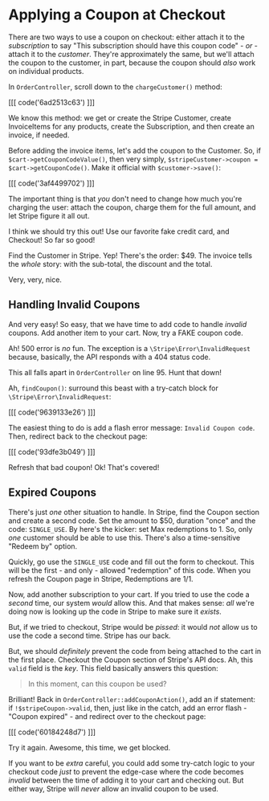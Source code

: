 # Applying a Coupon at Checkout

There are two ways to use a coupon on checkout: either attach it to the *subscription*
to say "This subscription should have this coupon code" - *or* - attach it to the
*customer*. They're approximately the same, but we'll attach the coupon to the customer,
in part, because the coupon should *also* work on individual products.

In `OrderController`, scroll down to the `chargeCustomer()` method:

[[[ code('6ad2513c63') ]]]

We know this method: we get or create the Stripe Customer, create InvoiceItems
for any products, create the Subscription, and then create an invoice, if needed.

Before adding the invoice items, let's add the coupon to the Customer. So, if
`$cart->getCouponCodeValue()`, then very simply,
`$stripeCustomer->coupon = $cart->getCouponCode()`. Make it official with `$customer->save()`:

[[[ code('3af4499702') ]]]

The important thing is that *you* don't need to change how much you're charging the
user: attach the coupon, charge them for the full amount, and let Stripe figure
it all out.

I think we should try this out! Use our favorite fake credit card, and Checkout!
So far so good!

Find the Customer in Stripe. Yep! There's the order: $49. The invoice tells the
*whole* story: with the sub-total, the discount and the total.

Very, very, nice.

## Handling Invalid Coupons

And very easy! So easy, that we have time to add code to handle *invalid* coupons.
Add another item to your cart. Now, try a FAKE coupon code.

Ah! 500 error is *no* fun. The exception is a `\Stripe\Error\InvalidRequest` because,
basically, the API responds with a 404 status code.

This all falls apart in `OrderController` on line 95. Hunt that down!

Ah, `findCoupon()`: surround this beast with a try-catch block for `\Stripe\Error\InvalidRequest`:

[[[ code('9639133e26') ]]]

The easiest thing to do is add a flash error message: `Invalid Coupon code`. Then,
redirect back to the checkout page:

[[[ code('93dfe3b049') ]]]

Refresh that bad coupon! Ok! That's covered!

## Expired Coupons

There's just *one* other situation to handle. In Stripe, find the Coupon section
and create a second code. Set the amount to $50, duration "once" and the code:
`SINGLE_USE`. By here's the kicker: set Max redemptions to 1. So, only *one* customer
should be able to use this. There's also a time-sensitive "Redeem by" option. 

Quickly, go use the `SINGLE_USE` code and fill out the form to checkout. This will
be the first - and only - allowed "redemption" of this code. When you refresh the
Coupon page in Stripe, Redemptions are 1/1.

Now, add another subscription to your cart. If you tried to use the code a *second*
time, our system *would* allow this. And that makes sense: *all* we're doing now
is looking up the code in Stripe to make sure it *exists*.

But, if we tried to checkout, Stripe would be *pissed*: it would *not* allow us
to use the code a second time. Stripe has our back.

But, we should *definitely* prevent the code from being attached to the cart in
the first place. Checkout the Coupon section of Stripe's API docs. Ah, this `valid`
field is the *key*. This field basically answers this question:

> In this moment, can this coupon be used?

Brilliant! Back in `OrderController::addCouponAction()`, add an if statement: if
`!$stripeCoupon->valid`, then, just like in the catch, add an error flash - "Coupon expired" -
and redirect over to the checkout page:

[[[ code('60184248d7') ]]]

Try it again. Awesome, this time, we get blocked.

If you want to be *extra* careful, you could add some try-catch logic to your checkout
code *just* to prevent the edge-case where the code becomes *invalid* between
the time of adding it to your cart and checking out. But either way, Stripe will *never*
allow an invalid coupon to be used.
